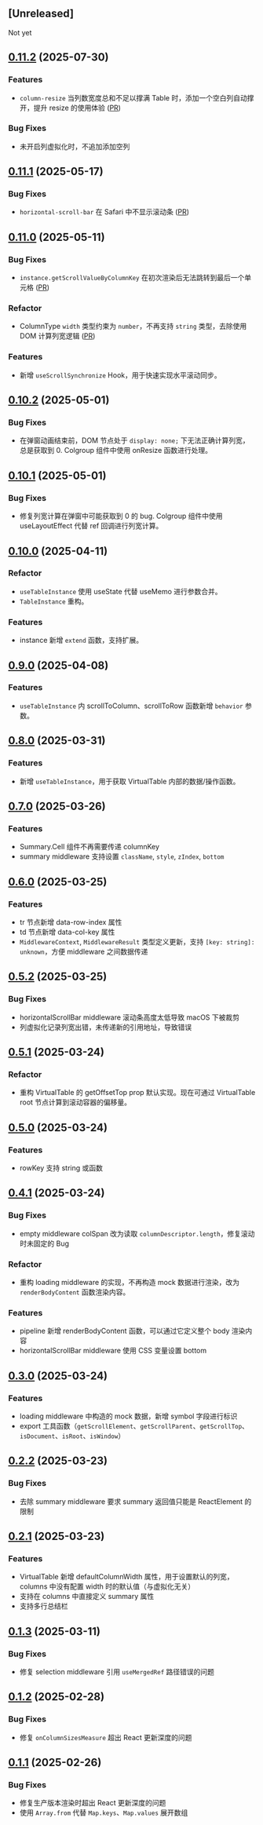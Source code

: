 ## [Unreleased]

Not yet

## [0.11.2](https://github.com/Y-Hui/virtualize/compare/v0.11.0...v0.11.1) (2025-07-30)
### Features
- `column-resize` 当列数宽度总和不足以撑满 Table 时，添加一个空白列自动撑开，提升 resize 的使用体验 ([PR](https://github.com/Y-Hui/virtualize/pull/3))

### Bug Fixes
- 未开启列虚拟化时，不追加添加空列

## [0.11.1](https://github.com/Y-Hui/virtualize/compare/v0.11.0...v0.11.1) (2025-05-17)
### Bug Fixes
- `horizontal-scroll-bar` 在 Safari 中不显示滚动条 ([PR](https://github.com/Y-Hui/virtualize/pull/2))

## [0.11.0](https://github.com/Y-Hui/virtualize/compare/v0.10.2...v0.11.0) (2025-05-11)
### Bug Fixes
- `instance.getScrollValueByColumnKey` 在初次渲染后无法跳转到最后一个单元格 ([PR](https://github.com/Y-Hui/virtualize/pull/1))

### Refactor
- ColumnType `width` 类型约束为 `number`，不再支持 `string` 类型，去除使用 DOM 计算列宽逻辑 ([PR](https://github.com/Y-Hui/virtualize/pull/1))

### Features
- 新增 `useScrollSynchronize` Hook，用于快速实现水平滚动同步。

## [0.10.2](https://github.com/Y-Hui/virtualize/compare/v0.10.1...v0.10.2) (2025-05-01)
### Bug Fixes
- 在弹窗动画结束前，DOM 节点处于 `display: none;` 下无法正确计算列宽，总是获取到 0. Colgroup 组件中使用 onResize 函数进行处理。

## [0.10.1](https://github.com/Y-Hui/virtualize/compare/v0.10.0...v0.10.1) (2025-05-01)
### Bug Fixes
- 修复列宽计算在弹窗中可能获取到 0 的 bug. Colgroup 组件中使用 useLayoutEffect 代替 ref 回调进行列宽计算。

## [0.10.0](https://github.com/Y-Hui/virtualize/compare/v0.9.0...v0.10.0) (2025-04-11)
### Refactor
- `useTableInstance` 使用 useState 代替 useMemo 进行参数合并。
- `TableInstance` 重构。

### Features
- instance 新增 `extend` 函数，支持扩展。

## [0.9.0](https://github.com/Y-Hui/virtualize/compare/v0.8.0...v0.9.0) (2025-04-08)
### Features
- `useTableInstance` 内 scrollToColumn、scrollToRow 函数新增 `behavior` 参数。

## [0.8.0](https://github.com/Y-Hui/virtualize/compare/v0.7.0...v0.8.0) (2025-03-31)
### Features
- 新增 `useTableInstance`，用于获取 VirtualTable 内部的数据/操作函数。

## [0.7.0](https://github.com/Y-Hui/virtualize/compare/v0.6.0...v0.7.0) (2025-03-26)
### Features
- Summary.Cell 组件不再需要传递 columnKey
- summary middleware 支持设置 `className`, `style`, `zIndex`, `bottom`

## [0.6.0](https://github.com/Y-Hui/virtualize/compare/v0.5.2...v0.6.0) (2025-03-25)
### Features
- tr 节点新增 data-row-index 属性
- td 节点新增 data-col-key 属性
- `MiddlewareContext`, `MiddlewareResult` 类型定义更新，支持 `[key: string]: unknown`，方便 middleware 之间数据传递

## [0.5.2](https://github.com/Y-Hui/virtualize/compare/v0.5.1...v0.5.2) (2025-03-25)
### Bug Fixes
- horizontalScrollBar middleware 滚动条高度太低导致 macOS 下被裁剪
- 列虚拟化记录列宽出错，未传递新的引用地址，导致错误

## [0.5.1](https://github.com/Y-Hui/virtualize/compare/v0.5.0...v0.5.1) (2025-03-24)
### Refactor
- 重构 VirtualTable 的 getOffsetTop prop 默认实现。现在可通过 VirtualTable root 节点计算到滚动容器的偏移量。

## [0.5.0](https://github.com/Y-Hui/virtualize/compare/v0.4.1...v0.5.0) (2025-03-24)
### Features
- rowKey 支持 string 或函数

## [0.4.1](https://github.com/Y-Hui/virtualize/compare/v0.3.0...v0.4.1) (2025-03-24)
### Bug Fixes
- empty middleware colSpan 改为读取 `columnDescriptor.length`，修复滚动时未固定的 Bug

### Refactor
- 重构 loading middleware 的实现，不再构造 mock 数据进行渲染，改为 `renderBodyContent` 函数渲染内容。

### Features
- pipeline 新增 renderBodyContent 函数，可以通过它定义整个 body 渲染内容
- horizontalScrollBar middleware 使用 CSS 变量设置 bottom

## [0.3.0](https://github.com/Y-Hui/virtualize/compare/v0.2.2...v0.3.0) (2025-03-24)
### Features
- loading middleware 中构造的 mock 数据，新增 symbol 字段进行标识
- export 工具函数（`getScrollElement`、`getScrollParent`、`getScrollTop`、`isDocument`、`isRoot`、`isWindow`）

## [0.2.2](https://github.com/Y-Hui/virtualize/compare/v0.2.1...v0.2.2) (2025-03-23)
### Bug Fixes
- 去除 summary middleware 要求 summary 返回值只能是 ReactElement 的限制

## [0.2.1](https://github.com/Y-Hui/virtualize/compare/v0.1.3...v0.2.1) (2025-03-23)
### Features
- VirtualTable 新增 defaultColumnWidth 属性，用于设置默认的列宽，columns 中没有配置 width 时的默认值（与虚拟化无关）
- 支持在 columns 中直接定义 summary 属性
- 支持多行总结栏

## [0.1.3](https://github.com/Y-Hui/virtualize/compare/v0.1.2...v0.1.3) (2025-03-11)
### Bug Fixes
- 修复 selection middleware 引用 `useMergedRef` 路径错误的问题

## [0.1.2](https://github.com/Y-Hui/virtualize/compare/v0.1.1...v0.1.2) (2025-02-28)
### Bug Fixes
- 修复 `onColumnSizesMeasure` 超出 React 更新深度的问题

## [0.1.1](https://github.com/Y-Hui/virtualize/compare/v0.1.0...v0.1.1) (2025-02-26)
### Bug Fixes
- 修复生产版本渲染时超出 React 更新深度的问题
- 使用 `Array.from` 代替 `Map.keys`、`Map.values` 展开数组
